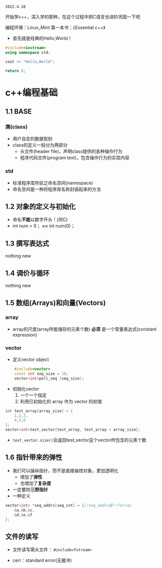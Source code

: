```
2022.4.10
```

开始学c++，深入学的那种，在这个过程中把C语言也进阶巩固一下吧

编程环境：Linux_Mint
第一本书：《Essential c++》

- 首先就是经典的Hello,World！
```cpp
#include<iostream>
using namespace std;

cout << "Hello,World";

return 0;
```


# c++编程基础

## 1.1 BASE

### 类(class)
- 用户自定的数据型别
- class的定义一般分为两部分
    - 头文件(header file)，声明class提供的各种操作行为
    - 程序代码文件(program text)，包含操作行为的实现内容

### std
- 标准程序库所驻之命名空间(namespace)
- 命名空间是一种将程序库名称封装起来的方法

## 1.2 对象的定义与初始化
- 命名**不能**以数字开头！(同C)
- int num = 0； **==** int num(0)；

## 1.3 撰写表达式
nothing new

## 1.4 调价与循环
nothing new

## 1.5 数组(Arrays)和向量(Vectors)
### array
- array的尺度(array所能储存的元素个数) **必须** 是一个常量表达式(constant expression)

### vector
- 定义vector object
```cpp
    #include<vector>
    const int seq_size = 18;
    vector<int>pell_seq (seq_size);
```
- 初始化vector
    1. 一个一个指定
    2. 利用已初始化的 array 作为 vector 的初值
```cpp
int test_array[array_size] = { 
    1,2,3,
    4,5,6
};
vector<int>test_vector{test_array, test_array + array_size};
```

- `test_vector.size()`会返回test_vector这个vector所包含的元素个数

## 1.6 指针带来的弹性
- 我们可以操纵指针，而不是直接操控对象，更加透明化
    - 增加了**弹性**
    - 也增加了**复杂度**
- 一定要防范**野指针**
- 一种定义
```cpp
vector<int> *seq_addrs[seq_cnt] = {//seq_addrs是一个array
    &a,&b,&c,
    &d,&e,&f
};
```

## 文件的读写
- 文件读写需头文件：
`#include<fstream>`

- cerr：standard error(无缓冲)